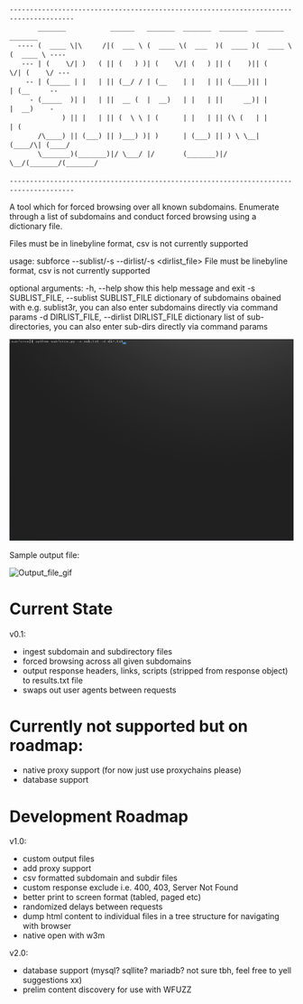 
    --------------------------------------------------------------------------------------
           _______           ______   _______  _______  _______  _______  _______
      ---- (  ____ \|\     /|(  ___ \ (  ____ \(  ___  )(  ____ )(  ____ \(  ____ \ ----
       --- | (    \/| )   ( || (   ) )| (    \/| (   ) || (    )|| (    \/| (    \/ ---
        -- | (_____ | |   | || (__/ / | (__    | |   | || (____)|| |      | (__     --
         - (_____  )| |   | ||  __ (  |  __)   | |   | ||     __)| |      |  __)    -
                 ) || |   | || (  \ \ | (      | |   | || (\ (   | |      | (
           /\____) || (___) || )___) )| )      | (___) || ) \ \__| (____/\| (____/
           \_______)(_______)|/ \___/ |/       (_______)|/   \__/(_______/(_______/

    --------------------------------------------------------------------------------------

A tool which for forced browsing over all known subdomains. 
Enumerate through a list of subdomains and conduct forced browsing using a dictionary file. 

Files must be in linebyline format, csv is not currently supported


usage: subforce --sublist/-s <sublist-file> --dirlist/-s <dirlist_file>
  File must be linebyline format, csv is not currently supported

optional arguments:
  -h, --help            show this help message and exit
  -s SUBLIST_FILE, --sublist SUBLIST_FILE
                        dictionary of subdomains obained with e.g. sublist3r, you can also enter subdomains directly via command params
  -d DIRLIST_FILE, --dirlist DIRLIST_FILE
                        dictionary list of sub-directories, you can also enter sub-dirs directly via command params

![Usage_gif](updatedrecording.gif?raw=true "Usage")


Sample output file: 

![Output_file_gif](outputrecording.gif?raw=true "Output")



# Current State

v0.1:
- ingest subdomain and subdirectory files
- forced browsing across all given subdomains
- output response headers, links, scripts (stripped from response object) to results.txt file
- swaps out user agents between requests

# Currently not supported but on roadmap:
- native proxy support (for now just use proxychains please)
- database support

# Development Roadmap

v1.0:
- custom output files
- add proxy support
- csv formatted subdomain and subdir files
- custom response exclude i.e. 400, 403, Server Not Found
- better print to screen format (tabled, paged etc)
- randomized delays between requests
- dump html content to individual files in a tree structure for navigating with browser
- native open with w3m

v2.0:
- database support (mysql? sqllite? mariadb? not sure tbh, feel free to yell suggestions xx)
- prelim content discovery for use with WFUZZ
